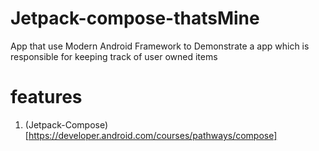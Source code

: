 # Jetpack-compose-thatsMine
App that use Modern Android Framework to Demonstrate a app which is responsible for keeping track of user owned items

# features
1. (Jetpack-Compose)[https://developer.android.com/courses/pathways/compose]

